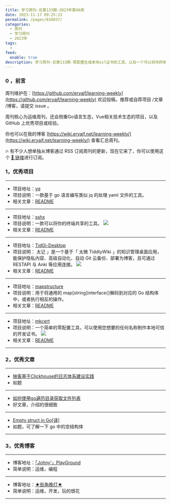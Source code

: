 ```yaml
---
title: 学习周刊-总第133期-2023年第46周
date: 2023-11-17 09:25:23
permalink: /pages/616037/
categories:
  - 周刊
  - 学习周刊
  - 2023年
tags:
  -
feed:
  enable: true
description: 学习周刊-总第133期-零配置生成本地ssl证书的工具，以及一个可以将你终端共享的工具
---
```


### 0 ，前言

周刊维护在：[https://github.com/eryajf/learning-weekly](https://github.com/eryajf/learning-weekly)  欢迎投稿，推荐或自荐项目 /文章 /博客，请提交 issue 。

周刊核心为运维周刊，还会侧重Go语言生态，Vue相关技术生态的项目，以及 GitHub 上优秀项目或经验。

你也可以在我的博客 [https://wiki.eryajf.net/learning-weekly/](https://wiki.eryajf.net/learning-weekly/) 查看汇总周刊。

🔥 有不少人想单独从博客通过 RSS 订阅周刊的更新，现在它来了，你可以使用这个 [🔗 链接](https://wiki.eryajf.net/learning-weekly.xml)进行订阅。

### 1，优秀项目

---
- 项目地址：[yq](https://github.com/mikefarah/yq)
- 项目说明：一款基于 go 语言编写类似 jq 的处理 yaml 文件的工具。
- 相关文章：[README](https://github.com/mikefarah/yq#readme)
---
- 项目地址：[sshx](https://github.com/ekzhang/sshx)
- 项目说明：一款可以将你的终端共享的工具。
  ![](https://t.eryajf.net/imgs/2023/11/1699456960274.png)
- 相关文章：[README](https://github.com/ekzhang/sshx#readme)
---
- 项目地址：[TidGi-Desktop](https://github.com/tiddly-gittly/TidGi-Desktop)
- 项目说明： 太记 」是一个基于「 太微 TiddlyWiki 」的知识管理桌面应用，能保护隐私内容、高级自动化、自动 Git 云备份、部署为博客，且可通过 RESTAPI 与 Anki 等应用连接。
  ![](https://t.eryajf.net/imgs/2023/11/1699631389374.png)
- 相关文章：[README](https://github.com/tiddly-gittly/TidGi-Desktop/blob/master/docs/readme/README.zh-CN.md)
---
- 项目地址：[mapstructure](https://github.com/mitchellh/mapstructure)
- 项目说明：用于将通用的 map[string]interface{}解码到对应的 Go 结构体中，或者执行相反的操作。
- 相关文章：[README](https://github.com/mitchellh/mapstructure#readme)
---
- 项目地址：[mkcert](https://github.com/FiloSottile/mkcert)
- 项目说明：一个简单的零配置工具，可以使用您想要的任何名称制作本地可信的开发证书。
  ![](https://t.eryajf.net/imgs/2023/11/1699673292535.png)
- 相关文章：[README](https://github.com/FiloSottile/mkcert#readme)
---
### 2，优秀文章

---
- [映客基于Clickhouse的日志体系建设实践](https://mp.weixin.qq.com/s/WdKlJVIAhiuPezcNzqKzcQ)
- 如题
---
- [如何使用go遍历目录获取文件列表](https://www.jianshu.com/p/8b181edc9989)
- 好文章，介绍的很细致
---
- [Empty struct in Go\[译\]]( https://ijayer.github.io/post/tech/code/golang/20200419_emtpy_struct_in_go/ )
- 如题，可了解一下 go 中的空结构体
---
### 3，优秀博客

---
- 博客地址：[「Johny'」PlayGround](https://www.treesir.pub/)
- 简单说明：运维，编程
---
- 博客地址：[★街角晚灯★](https://winjay.cn/)
- 简单说明：运维，开发，玩的很花
---

